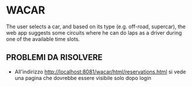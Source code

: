 # WACAR
The user selects a car, and based on its type (e.g. off-road, supercar), the web app suggests some circuits where he can do laps as a driver during one of the available time slots.

## PROBLEMI DA RISOLVERE
- All'indirizzo [http://localhost:8081/wacar/html/reservations.html](http://localhost:8081/wacar/html/reservations.html) si vede una pagina che dovrebbe essere visibile solo dopo login